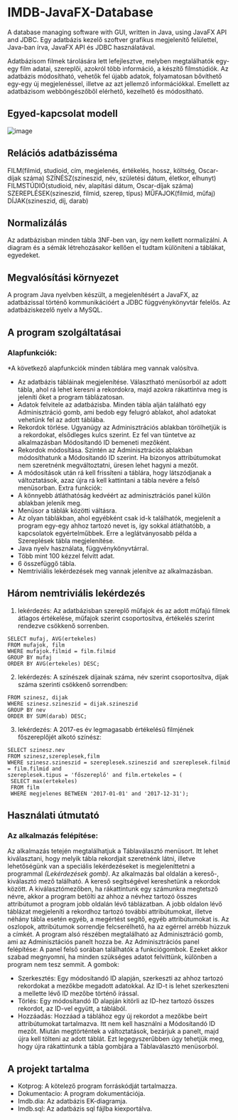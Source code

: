 # IMDB-JavaFX-Database
A database managing software with GUI, written in Java, using JavaFX API and JDBC.
Egy adatbázis kezelő szoftver grafikus megjelenítő felülettel, Java-ban írva, JavaFX API és JDBC használatával.


Adatbázisom filmek tárolására lett lefejlesztve, melyben megtalálhatók egy-egy film adatai, szereplői, 
azokról több információ, a készítő filmstúdiók. Az adatbázis módosítható, vehetők fel újabb adatok, 
folyamatosan bővíthető egy-egy új megjelenéssel, illetve az azt jellemző információkkal. Emellett az 
adatbázisom webböngészőből elérhető, kezelhető és módosítható. 

## Egyed-kapcsolat modell
![image](https://user-images.githubusercontent.com/86327017/169144707-98ba52b8-8483-4fe1-b7cf-8850f52ac742.png)



## Relációs adatbázisséma 
FILM(filmid, studioid, cím, megjelenés, értékelés, hossz, költség, Oscar-díjak száma) 
SZÍNÉSZ(szineszid, név, születési dátum, életkor, elhunyt) 
FILMSTÚDIÓ(studioid, név, alapítási dátum, Oscar-díjak száma) 
SZEREPLÉSEK(szineszid, filmid, szerep, típus) 
MŰFAJOK(filmid, műfaj) 
DÍJAK(szineszid, díj, darab) 
 
 
## Normalizálás 
Az adatbázisban minden tábla 3NF-ben van, így nem kellett normalizálni. A diagram és a sémák 
létrehozásakor kellően el tudtam különíteni a táblákat, egyedeket. 


## Megvalósítási környezet 
A program Java nyelvben készült, a megjelenítésért a JavaFX, az adatbázissal történő kommunikációért a 
JDBC függvénykönyvtár felelős. Az adatbáziskezelő nyelv a MySQL. 


## A program szolgáltatásai 
### Alapfunkciók:

*A következő alapfunkciók minden táblára meg vannak valósítva.
- Az adatbázis tábláinak megjelenítése. 
Választható menüsorból az adott tábla, ahol rá lehet keresni a rekordokra, majd azokra 
rákattintva meg is jeleníti őket a program táblázatosan. 
- Adatok felvitele az adatbázisba. 
Minden tábla alján található egy Adminisztráció gomb, ami bedob egy felugró ablakot, ahol 
adatokat vehetünk fel az adott táblába. 
- Rekordok törlése. 
Ugyanúgy az Adminisztrációs ablakban törölhetjük is a rekordokat, elsődleges kulcs szerint. Ez fel 
van tüntetve az alkalmazásban Módosítandó ID bemeneti mezőként. 
- Rekordok módosítása. 
Szintén az Adminisztrációs ablakban módosíthatunk a Módosítandó ID szerint. Ha bizonyos 
attribútumokat nem szeretnénk megváltoztatni, üresen lehet hagyni a mezőt. 
- A módosítások után rá kell frissíteni a táblára, hogy látszódjanak a változtatások, azaz újra rá 
kell kattintani a tábla nevére a felső menüsorban. 
Extra funkciók: 
- A könnyebb átláthatóság kedvéért az adminisztrációs panel külön ablakban jelenik meg. 
- Menüsor a táblák közötti váltásra. 
- Az olyan táblákban, ahol egyébként csak id-k találhatók, megjelenít a program egy-egy ahhoz 
tartozó nevet is, így sokkal átláthatóbb, a kapcsolatok egyértelműbbek. Erre a leglátványosabb 
példa a Szereplések tábla megjelenítése. 
- Java nyelv használata, függvénykönyvtárral. 
- Több mint 100 kézzel felvitt adat. 
- 6 összefüggő tábla. 
- Nemtriviális lekérdezések meg vannak jelenítve az alkalmazásban. 
 

## Három nemtriviális lekérdezés 
1. lekérdezés: Az adatbázisban szereplő műfajok és az adott műfajú filmek átlagos 
értékelése, műfajok szerint csoportosítva, értékelés szerint rendezve csökkenő 
sorrenben.
```
SELECT mufaj, AVG(ertekeles) 
FROM mufajok, film 
WHERE mufajok.filmid = film.filmid 
GROUP BY mufaj 
ORDER BY AVG(ertekeles) DESC; 
```
2. lekérdezés: A színészek díjainak száma, név szerint csoportosítva, díjak száma szerinti csökkenő sorrendben:
```SELECT nev, SUM(darab) 
FROM szinesz, dijak 
WHERE szinesz.szineszid = dijak.szineszid 
GROUP BY nev 
ORDER BY SUM(darab) DESC;
```
3. lekérdezés: A 2017-es év legmagasabb értékelésű filmjének főszereplőjét alkotó színész: 
```
SELECT szinesz.nev 
FROM szinesz,szereplesek,film 
WHERE szinesz.szineszid = szereplesek.szineszid and szereplesek.filmid = film.filmid and 
szereplesek.tipus = 'főszereplő' and film.ertekeles = ( 
 SELECT max(ertekeles) 
 FROM film 
 WHERE megjelenes BETWEEN '2017-01-01' and '2017-12-31'); 
 ```


## Használati útmutató 
### Az alkalmazás felépítése: 
Az alkalmazás tetején megtalálhatjuk a Táblaválasztó menüsort. Itt lehet kiválasztani, hogy melyik tábla 
rekordjait szeretnénk látni, illetve lehetőségünk van a speciális lekérdezéseket is megjeleníttetni a 
programmal *(Lekérdezések gomb)*. 
Az alkalmazás bal oldalán a kereső-, kiválasztó mező található. A kereső segítségével kereshetünk a 
rekordok között. A kiválasztómezőben, ha rákattintunk egy számunkra megtetsző névre, akkor a 
program betölti az ahhoz a névhez tartozó összes attribútumot a program jobb oldalán lévő táblázatban. 
A jobb oldalon lévő táblázat megjeleníti a rekordhoz tartozó további attribútumokat, illetve néhány 
tábla esetén egyéb, a megértést segítő, egyéb attribútumokat is. Az oszlopok, attribútumok sorrendje 
felcserélhető, ha az egérrel arrébb húzzuk a címkét. 
A program alsó részében megtalálható az Adminisztráció gomb, ami az Adminisztációs panelt hozza be. 
Az Adminisztrációs panel felépítése: 
A panel felső sorában találhatók a funkciógombok. Ezeket akkor szabad megnyomni, ha minden 
szükséges adatot felvittünk, különben a program nem tesz semmit. A gombok: 

- Szerkesztés: Egy módosítandó ID alapján, szerkeszti az ahhoz tartozó rekordokat a 
mezőkbe megadott adatokkal. Az ID-t is lehet szerkeszteni a mellette lévő ID mezőbe 
történő írással. 
- Törlés: Egy módosítandó ID alapján kitörli az ID-hez tartozó összes rekordot, az ID-vel 
együtt, a táblából. 
- Hozzáadás: Hozzáad a táblához egy új rekordot a mezőkbe beírt attribútumokat 
tartalmazva. Itt nem kell használni a Módosítandó ID mezőt. 
Miután megtörténtek a változtatások, bezárjuk a panelt, majd újra kell tölteni az adott táblát. Ezt 
legegyszerűbben úgy tehetjük meg, hogy újra rákattintunk a tábla gombjára a Táblaválasztó 
menüsorból. 

## A projekt tartalma
- Kotprog: A kötelező program forráskódját tartalmazza. 
- Dokumentacio: A program dokumentációja. 
- Imdb.dia: Az adatbázis EK-diagramja. 
- Imdb.sql: Az adatbázis sql fájlba kiexportálva. 
